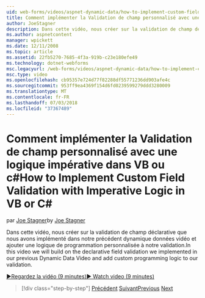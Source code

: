 ```yaml
---
uid: web-forms/videos/aspnet-dynamic-data/how-to-implement-custom-field-validation-with-imperative-logic-in-vb-or-c
title: Comment implémenter la Validation de champ personnalisé avec une logique impérative dans VB ou c# | Microsoft Docs
author: JoeStagner
description: Dans cette vidéo, nous créer sur la validation de champ déclarative que nous avons implémenté dans notre précédent dynamique données vidéo et ajouter une logique de programmation personnalisée à notre val...
ms.author: aspnetcontent
manager: wpickett
ms.date: 12/11/2008
ms.topic: article
ms.assetid: 22fb5270-7685-4f3a-919b-c23e180efe49
ms.technology: dotnet-webforms
msc.legacyurl: /web-forms/videos/aspnet-dynamic-data/how-to-implement-custom-field-validation-with-imperative-logic-in-vb-or-c
msc.type: video
ms.openlocfilehash: cb95357e724d77f82288df55771236dd903afe4c
ms.sourcegitcommit: 953ff9ea4369f154d6fd0239599279ddd3280009
ms.translationtype: MT
ms.contentlocale: fr-FR
ms.lasthandoff: 07/03/2018
ms.locfileid: "37367489"
---
```

<a name="how-to-implement-custom-field-validation-with-imperative-logic-in-vb-or-c"></a><span data-ttu-id="fcc05-103">Comment implémenter la Validation de champ personnalisé avec une logique impérative dans VB ou c#</span><span class="sxs-lookup"><span data-stu-id="fcc05-103">How to Implement Custom Field Validation with Imperative Logic in VB or C#</span></span>
====================
<span data-ttu-id="fcc05-104">par [Joe Stagner](https://github.com/JoeStagner)</span><span class="sxs-lookup"><span data-stu-id="fcc05-104">by [Joe Stagner](https://github.com/JoeStagner)</span></span>

<span data-ttu-id="fcc05-105">Dans cette vidéo, nous créer sur la validation de champ déclarative que nous avons implémenté dans notre précédent dynamique données vidéo et ajouter une logique de programmation personnalisée à notre validation.</span><span class="sxs-lookup"><span data-stu-id="fcc05-105">In this video we will build on the declarative field validation we implemented in our previous Dynamic Data Video and add custom programming logic to our validation.</span></span>

[<span data-ttu-id="fcc05-106">&#9654;Regardez la vidéo (9 minutes)</span><span class="sxs-lookup"><span data-stu-id="fcc05-106">&#9654; Watch video (9 minutes)</span></span>](https://channel9.msdn.com/Blogs/ASP-NET-Site-Videos/how-to-implement-custom-field-validation-with-imperative-logic-in-vb-or-c)

> [!div class="step-by-step"]
> <span data-ttu-id="fcc05-107">[Précédent](how-to-use-attribute-validation-in-aspnet-dynamic-data-applications.md)
> [Suivant](how-to-remove-columns-from-your-dynamicdata-data-grids.md)</span><span class="sxs-lookup"><span data-stu-id="fcc05-107">[Previous](how-to-use-attribute-validation-in-aspnet-dynamic-data-applications.md)
[Next](how-to-remove-columns-from-your-dynamicdata-data-grids.md)</span></span>
